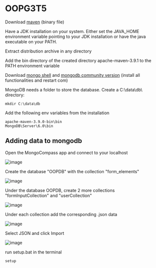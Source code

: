 # OOPG3T5

Download [maven](https://maven.apache.org/download.cgi) (binary file)

Have a JDK installation on your system. Either set the JAVA_HOME environment variable pointing to your JDK installation or have the java executable on your PATH.

Extract distribution archive in any directory

Add the bin directory of the created directory apache-maven-3.9.1 to the PATH environment variable

Download [mongo shell](https://www.mongodb.com/try/download/shell) and [mongodb community version](https://www.mongodb.com/try/download/community) (install all functionalities and restart com)

MongoDB needs a folder to store the database. Create a C:\data\db\ directory:

```
mkdir C:\data\db
```

Add the following env variables from the installation

```
apache-maven-3.9.0-bin\bin
MongoDB\Server\6.0\bin
```

## Adding data to mongodb

Open the MongoCompass app and connect to your localhost

![image](https://user-images.githubusercontent.com/85857168/229339129-bc254c80-03ec-4724-ba9f-d844fd013dc8.png)

Create the database "OOPDB" with the collection "form_elements"

![image](https://user-images.githubusercontent.com/85857168/229339184-b070a3de-2043-47a5-b985-6ba4c98d8852.png)

Under the database OOPDB, create 2 more collections "formInputCollection" and "userCollection"

![image](https://user-images.githubusercontent.com/85857168/229339236-167d378f-1951-4328-baf7-00e736641eb0.png)

Under each collection add the corresponding .json data

![image](https://user-images.githubusercontent.com/85857168/229339285-3a88ebfd-148c-42f5-8d84-3b439e1d6ea4.png)

Select JSON and click Import

![image](https://user-images.githubusercontent.com/85857168/229339351-70e180ea-e838-467e-895c-99c9da2d2bc6.png)




run setup.bat in the terminal
```
setup
```
